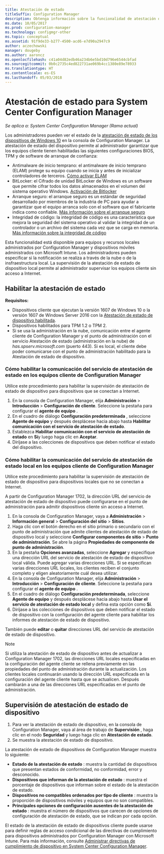 ```yaml
---
title: Atestación de estado
titleSuffix: Configuration Manager
description: Obtenga información sobre la funcionalidad de atestación de estado de dispositivos que puede verse en la consola de Configuration Manager.
ms.date: 10/05/2017
ms.prod: configuration-manager
ms.technology: configmgr-other
ms.topic: conceptual
ms.assetid: 91f9de33-b277-4500-acd6-e7d90a2947c9
author: aczechowski
manager: dougeby
ms.author: aaroncz
ms.openlocfilehash: c41a04d82edb46a234b6e5bd10d796e6544cbfad
ms.sourcegitcommit: 0b0c2735c4ed822731ae069b4cc1380e89e78933
ms.translationtype: HT
ms.contentlocale: es-ES
ms.lasthandoff: 05/03/2018
---
```

# <a name="health-attestation-for-system-center-configuration-manager"></a>Atestación de estado para System Center Configuration Manager

*Se aplica a: System Center Configuration Manager (Rama actual)*

Los administradores pueden ver el estado de la [atestación de estado de los dispositivos de Windows 10](https://technet.microsoft.com/library/mt592023.aspx) en la consola de Configuration Manager.  La atestación de estado del dispositivo permite al administrador garantizar que los equipos cliente tienen habilitadas las siguientes configuraciones BIOS, TPM y de software de arranque de confianza:  

-   Antimalware de inicio temprano: el antimalware de inicio temprano (ELAM) protege su equipo cuando se inicia y antes de inicializar controladores de terceros. [Cómo activar ELAM](https://gallery.technet.microsoft.com/How-to-turn-on-Early-84552ec5)  
-   BitLocker: el Cifrado de unidad BitLocker de Windows es un software que permite cifrar todos los datos almacenados en el volumen del sistema operativo Windows.  [Activación de Bitlocker](https://gallery.technet.microsoft.com/How-to-turn-on-BitLocker-34294d3d)  
-   Arranque seguro: el arranque seguro es un estándar de seguridad desarrollado por miembros de la industria de PC para ayudar a garantizar que el equipo arranca solo con el software que el fabricante indica como confiable. [Más información sobre el arranque seguro](https://technet.microsoft.com/library/hh824987.aspx)  
-   Integridad de código: la integridad de código es una característica que mejora la seguridad del sistema operativo al validar la integridad de un controlador o un archivo del sistema cada vez que se carga en memoria. [Más información sobre la integridad de código](https://technet.microsoft.com/library/dd348642.aspx)  

Esta funcionalidad está disponible para equipos y recursos locales administrados por Configuration Manager y dispositivos móviles administrados con Microsoft Intune. Los administradores pueden especificar si la notificación se realiza a través de la nube o de la insfraestructura local. La supervisión de la atestación de estado de dispositivo local permite al administrador supervisar los equipos cliente sin acceso a Internet.

## <a name="enable-health-attestation"></a>Habilitar la atestación de estado

 **Requisitos:**  

-   Dispositivos cliente que ejecutan la versión 1607 de Windows 10 o la versión 1607 de Windows Server 2016 con la [Atestación de estado de dispositivo habilitada](https://technet.microsoft.com/windows-server-docs/security/device-health-attestation).
-   Dispositivos habilitados para TPM 1.2 o TPM 2.
-   Si se usa la administración en la nube, comunicación entre el agente cliente de Configuration Manager y el punto de administración con el servicio Atestación de estado (administración en la nube) de *has.spserv.microsoft.com* (puerto 443). Si es local, el cliente debe poder comunicarse con el punto de administración habilitado para la Atestación de estado de dispositivo.

### <a name="how-to-enable-health-attestation-service-communication-on-configuration-manager-client-computers"></a>Cómo habilitar la comunicación del servicio de atestación de estado en los equipos cliente de Configuration Manager

Utilice este procedimiento para habilitar la supervisión de atestación de estado de dispositivo para dispositivos que se conectan a Internet.

1.  En la consola de Configuration Manager, elija **Administración** > **Introducción** > **Configuración de cliente**.  Seleccione la pestaña para configurar el **agente de equipo** .  
2.  En el cuadro de diálogo **Configuración predeterminada** , seleccione **Agente de equipo** y después desplácese hacia abajo hasta **Habilitar comunicación con el servicio de atestación de estado**.  
3.  Establezca **Habilitar comunicación con el servicio de atestación de estado** en **Sí**y luego haga clic en **Aceptar**.  
4. Diríjase a las colecciones de dispositivos que deben notificar el estado del dispositivo.

### <a name="how-to-enable-on-premises-health-attestation-service-communication-on-configuration-manager-client-computers"></a>Cómo habilitar la comunicación del servicio de atestación de estado local en los equipos cliente de Configuration Manager
Utilice este procedimiento para habilitar la supervisión de atestación de estado de dispositivo para dispositivos locales que no se conectan a Internet.

A partir de Configuration Manager 1702, la dirección URL del servicio de atestación de estado de dispositivo puede configurarse en el punto de administración para admitir dispositivos cliente sin acceso a Internet.

1. En la consola de Configuration Manager, vaya a **Administración** > **Información general** > **Configuración del sitio** > **Sitios**.
2. Haga clic con el botón derecho en el sitio primario o secundario con el punto de administración que admite clientes de atestación de estado de dispositivo local y seleccione **Configurar componentes de sitio** > **Punto de administración**. Se abre la página **Propiedades de componente de punto de administración**.
3. En la pestaña **Opciones avanzadas**, seleccione **Agregar** y especifique una dirección URL del servicio de atestación de estado de dispositivo local válida. Puede agregar varias direcciones URL. Si se especifican varias direcciones URL locales, los clientes reciben el conjunto completo y eligen aleatoriamente cuál desea utilizar.
4.  En la consola de Configuration Manager, elija **Administración** > **Introducción** > **Configuración de cliente**.  Seleccione la pestaña para configurar el **agente de equipo** .  
5.  En el cuadro de diálogo **Configuración predeterminada**, seleccione **Agente de equipo** y después desplácese hacia abajo hasta **Usar el servicio de atestación de estado local** y defina esta opción como **Sí**.
6. Diríjase a las colecciones de dispositivos que deben notificar el estado de dispositivo con la configuración del agente cliente para habilitar los informes de atestación de estado de dispositivo.

También puede **editar** o **quitar** direcciones URL del servicio de atestación de estado de dispositivo.

> [!NOTE]
> Si utiliza la atestación de estado de dispositivo antes de actualizar a Configuration Manager 1702, las direcciones URL locales especificadas en la configuración del agente cliente se rellena previamente en las propiedades del punto de administración durante la actualización. Los clientes locales continuarán usando la dirección URL especificada en la configuración del agente cliente hasta que se actualicen. Después cambiarán a una de las direcciones URL especificadas en el punto de administración.

## <a name="monitor-device-health-attestation"></a>Supervisión de atestación de estado de dispositivo

1.  Para ver la atestación de estado de dispositivo, en la consola de Configuration Manager, vaya al área de trabajo de **Supervisión** , haga clic en el nodo **Seguridad** y luego haga clic en **Atestación de estado**.  
2.  Se muestra la atestación de estado de dispositivo.  

La atestación de estado de dispositivos de Configuration Manager muestra lo siguiente:  

-   **Estado de la atestación de estado** : muestra la cantidad de dispositivos que presentan estados de conformidad, no conformidad, error y desconocido.  
-   **Dispositivos que informan de la atestación de estado** : muestra el porcentaje de dispositivos que informan sobre el estado de la atestación de estado.  
-   **Dispositivos no compatibles ordenados por tipo de cliente** : muestra la proporción de dispositivos móviles y equipos que no son compatibles.  
-   **Principales opciones de configuración ausentes de la atestación de estado** : muestra el número de dispositivos que carecen de opciones de configuración de atestación de estado, que se indican por cada opción.

El estado de la atestación de estado de dispositivos cliente puede usarse para definir reglas de acceso condicional de las directivas de cumplimiento para dispositivos administrados por Configuration Manager con Microsoft Intune. Para más información, consulte [Administrar directivas de cumplimiento de dispositivo en System Center Configuration Manager](/sccm/protect/deploy-use/device-compliance-policies).  
